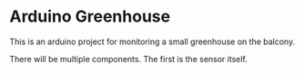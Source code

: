 # Arduino Greenhouse

This is an arduino project for monitoring a small greenhouse
on the balcony.

There will be multiple components. The first is the sensor
itself.